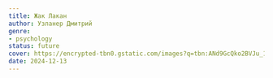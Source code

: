 ```yaml
---
title: Жак Лакан
author: Узланер Дмитрий
genre:
- psychology
status: future
cover: https://encrypted-tbn0.gstatic.com/images?q=tbn:ANd9GcQko2BVJu_1DXS1pSpyd-R9CWyKN4aCSGv1IA&s
date: 2024-12-13
---
```


